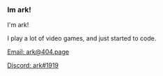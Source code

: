 ### Im ark! 

I'm ark! 

I play a lot of video games, and just started to code.

[Email: ark@404.page](https://github.com/ark-404)

[Discord: ark#1919](https://github.com/ark-404)




<!--
**ark-404/ark-404** is a ✨ _special_ ✨ repository because its `README.md` (this file) appears on your GitHub profile.

